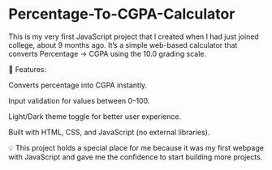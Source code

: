# Percentage-To-CGPA-Calculator
This is my very first JavaScript project that I created when I had just joined college, about 9 months ago. It’s a simple web-based calculator that converts Percentage → CGPA using the 10.0 grading scale.

🔹 Features:

Converts percentage into CGPA instantly.

Input validation for values between 0–100.

Light/Dark theme toggle for better user experience.

Built with HTML, CSS, and JavaScript (no external libraries).

💡 This project holds a special place for me because it was my first webpage with JavaScript and gave me the confidence to start building more projects.
